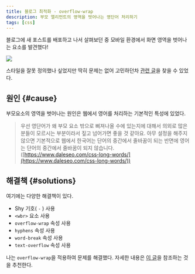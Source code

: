 ```yaml
---
title: 블로그 최적화 - overflow-wrap
description: 부모 엘리먼트의 영역을 벗어나는 영단어 처리하기
tags: [css]
---
```


블로그에 새 포스트를 배포하고 나서 살펴보던 중 모바일 환경에서 화면 영역을 벗어나는 요소를 발견했다!

![](https://s3.ap-northeast-2.amazonaws.com/vigorously.xyz/assets/images/blog-optimization-overflow-wrap/1.png)

스타일을 잘못 정의했나 싶었지만 딱히 문제는 없어 고민하던차 [관련 글](https://www.daleseo.com/css-long-words/)을 찾을 수 있었다.

## 원인 {#cause}

부모요소의 영역을 벗어나는 원인은 웹에서 영어를 처리하는 기본적인 특성에 있었다.

> 우선 영단어가 왜 부모 요소 밖으로 삐져나올 수에 있는지에 대해서 의외로 많은 분들이 모르시는 부분이라서 짚고 넘어가면 좋을 것 같아요. 아무 설정을 해주지 않으면 기본적으로 웹에서 한국어는 단어의 중간에서 줄바꿈이 되는 반면에 영어는 단어의 중간에서 줄바꿈이 되지 않습니다. ([https://www.daleseo.com/css-long-words/](https://www.daleseo.com/css-long-words/))

## 해결책 {#solutions}

여기에는 다양한 해결책이 있다.

- Shy 기호( `-` ) 사용
- `<wbr>` 요소 사용
- `overflow-wrap` 속성 사용
- `hyphens` 속성 사용
- `word-break` 속성 사용
- `text-overflow` 속성 사용

나는 `overflow-wrap`을 적용하여 문제를 해결했다. 자세한 내용은 [이 글](https://www.daleseo.com/css-long-words/)을 참조하는 것을 추천한다.
